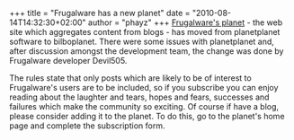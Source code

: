 +++
title = "Frugalware has a new planet"
date = "2010-08-14T14:32:30+02:00"
author = "phayz"
+++
[Frugalware's planet](http://planet.frugalware.org) - the web
 site which aggregates content from blogs - has moved from planetplanet
 software to bilboplanet. There were some issues with planetplanet and,
 after discussion amongst the development team, the change was done by
 Frugalware developer Devil505.  
  

 The rules state that only posts which are likely to be of interest to
 Frugalware's users are to be included, so if you subscribe you can enjoy
 reading about the laughter and tears, hopes and fears, successes and
 failures which make the community so exciting. Of course if have a blog,
 please consider adding it to the planet. To do this, go to the planet's
 home page and complete the subscription form.